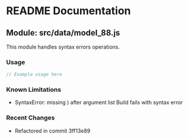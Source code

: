 # README Documentation

## Module: src/data/model_88.js

This module handles syntax errors operations.

### Usage

```javascript
// Example usage here
```

### Known Limitations

- SyntaxError: missing ) after argument list Build fails with syntax error

### Recent Changes

- Refactored in commit 3ff13e89
